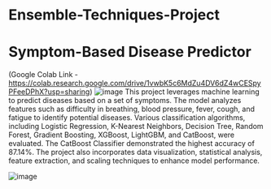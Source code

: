 # Ensemble-Techniques-Project
# Symptom-Based Disease Predictor
(Google Colab Link - https://colab.research.google.com/drive/1vwbK5c6MdZu4DV6dZ4wCESpyPFeeDPhX?usp=sharing)
![image](https://github.com/user-attachments/assets/a7e02bde-3c92-4f6c-a65d-46fc9defe662)
This project leverages machine learning to predict diseases based on a set of symptoms. The model analyzes features such as difficulty in breathing, blood pressure, fever, cough, and fatigue to identify potential diseases. Various classification algorithms, including Logistic Regression, K-Nearest Neighbors, Decision Tree, Random Forest, Gradient Boosting, XGBoost, LightGBM, and CatBoost, were evaluated. The CatBoost Classifier demonstrated the highest accuracy of 87.14%. The project also incorporates data visualization, statistical analysis, feature extraction, and scaling techniques to enhance model performance.

![image](https://github.com/user-attachments/assets/ff8a78db-19c0-4906-b2ef-2e291bc3a350)

